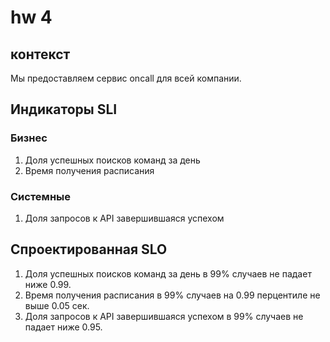 # hw 4

## контекст

Мы предоставляем сервис oncall для всей компании.

## Индикаторы SLI

### Бизнес

1) Доля успешных поисков команд за день 
2) Время получения расписания

### Системные

1) Доля запросов к API завершившаяся успехом


## Спроектированная SLO

1) Доля успешных поисков команд за день в 99% случаев не падает ниже 0.99.
2) Время получения расписания в 99% случаев на 0.99 перцентиле не выше 0.05 сек.
3) Доля запросов к API завершившаяся успехом в 99% случаев не падает ниже 0.95.   
